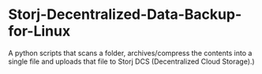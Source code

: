 # Storj-Decentralized-Data-Backup-for-Linux
A python scripts that scans a folder, archives/compress the contents into a single file and uploads that file to Storj DCS (Decentralized Cloud Storage).)
